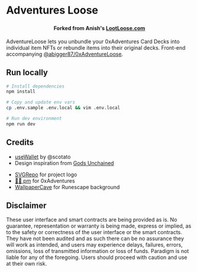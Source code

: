 # Adventures Loose

### <h4 align="center"> Forked from Anish's [LootLoose.com](https://github.com/Anish-Agnihotri/lootloose.com) </h4>


AdventureLoose lets you unbundle your 0xAdventures Card Decks into individual item NFTs or rebundle items into their original decks. Front-end accompanying [@abigger87/0xAdventureLoose](https://github.com/abigger87/0xAdventureLoose).

## Run locally

```bash
# Install dependencies
npm install

# Copy and update env vars
cp .env.sample .env.local && vim .env.local

# Run dev environment
npm run dev
```

## Credits


<!-- - [Loot subgraph](https://github.com/shahruz/loot-subgraph) by @shahruz -->
- [useWallet](https://github.com/scotato/inventory/blob/main/src/hooks/use-wallet.tsx) by @scotato
- Design inspiration from [Gods Unchained](https://godsunchained.com/)
<!-- - [loot-rarity](https://github.com/bpierre/loot-rarity) from @bpierre -->
- [SVGRepo](https://www.svgrepo.com/) for project logo
- [🧙‍♂️ pm](https://twitter.com/pm) for 0xAdventures
- [WallpaperCave](https://wallpapercave.com) for Runescape background

## Disclaimer

These user interface and smart contracts are being provided as is. No guarantee, representation or warranty is being made, express or implied, as to the safety or correctness of the user interface or the smart contracts. They have not been audited and as such there can be no assurance they will work as intended, and users may experience delays, failures, errors, omissions, loss of transmitted information or loss of funds. Paradigm is not liable for any of the foregoing. Users should proceed with caution and use at their own risk.
